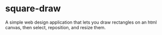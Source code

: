 # square-draw

A simple web design application that lets you draw rectangles on an html canvas, then select, reposition, and resize them.